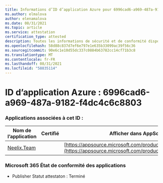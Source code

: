 ```yaml
---
title: Informations d’ID d’application Azure pour 6996cad6-a969-487a-9182-f4dc4c6c8803
ms.author: elmalova
author: elenamalova
ms.date: 08/31/2021
ms.topic: article
ms.service: attestation
certification_type: attested
description: Toutes les informations de sécurité et de conformité disponibles pour 6996cad6-a969-487a-9182-f4dc4c6c8803.
ms.openlocfilehash: 58d88c837d7ef6e797e1e635b33099ac39f56c36
ms.sourcegitcommit: 90e6c1e10d55dc337c0884b63782cc14cf71b3c8
ms.translationtype: MT
ms.contentlocale: fr-FR
ms.lasthandoff: 08/31/2021
ms.locfileid: "58835114"
---
```

# <a name="azure-app-id-6996cad6-a969-487a-9182-f4dc4c6c8803"></a>ID d’application Azure : 6996cad6-a969-487a-9182-f4dc4c6c8803


### <a name="apps-associated-with-this-id"></a>Applications associées à cet ID :
| **Nom de l’application** | **Certifié** | **Afficher dans AppSource** |
|--------------|---------------|-----------------------|
| [Neelix.Team](https://docs.microsoft.com/microsoft-365-app-certification/forward/WA200003047) |  | [https://appsource.microsoft.com/product/office/WA200003047](https://appsource.microsoft.com/product/office/WA200003047) |

### <a name="microsoft-365-app-compliance-status"></a>Microsoft 365 État de conformité des applications
- Publisher Statut attestaton : Terminé
